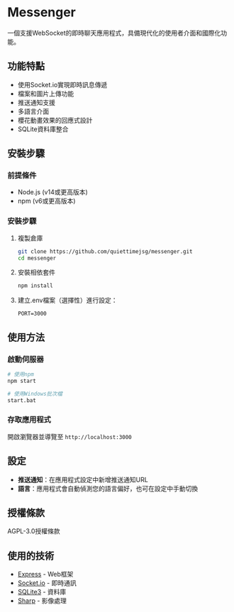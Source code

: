 # Messenger

一個支援WebSocket的即時聊天應用程式，具備現代化的使用者介面和國際化功能。

## 功能特點

- 使用Socket.io實現即時訊息傳遞
- 檔案和圖片上傳功能
- 推送通知支援
- 多語言介面
- 櫻花動畫效果的回應式設計
- SQLite資料庫整合

## 安裝步驟

### 前提條件
- Node.js (v14或更高版本)
- npm (v6或更高版本)

### 安裝步驟
1. 複製倉庫
   ```bash
   git clone https://github.com/quiettimejsg/messenger.git
   cd messenger
   ```

2. 安裝相依套件
   ```bash
   npm install
   ```

3. 建立.env檔案（選擇性）進行設定：
   ```
   PORT=3000
   ```

## 使用方法

### 啟動伺服器

```bash
# 使用npm
npm start

# 使用Windows批次檔
start.bat
```

### 存取應用程式
開啟瀏覽器並導覽至 `http://localhost:3000`

## 設定
- **推送通知**：在應用程式設定中新增推送通知URL
- **語言**：應用程式會自動偵測您的語言偏好，也可在設定中手動切換

## 授權條款
AGPL-3.0授權條款

## 使用的技術
- [Express](https://expressjs.com/) - Web框架
- [Socket.io](https://socket.io/) - 即時通訊
- [SQLite3](https://www.sqlite.org/) - 資料庫
- [Sharp](https://sharp.pixelplumbing.com/) - 影像處理